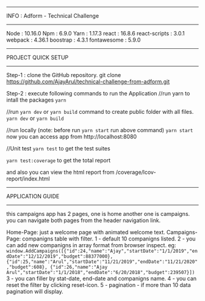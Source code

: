 *************************************************
INFO : Adform - Technical Challenge
*************************************************
Node            : 10.16.0
Npm             : 6.9.0
Yarn            : 1.17.3
react           : 16.8.6
react-scripts   : 3.0.1
webpack         : 4.36.1
boostrap        : 4.3.1
fontawesome     : 5.9.0


*************************************************
PROJECT QUICK SETUP 
*************************************************

Step-1 : clone the GitHub repository.
git clone https://github.com/AjayArul/technical-challenge-from-adform.git

Step-2 : execute following commands to run the Application
//run yarn to intall the packages
`yarn`

//run `yarn dev` or `yarn build` command to create public folder with all files.
`yarn dev` or `yarn build` 

//run locally (note: before run `yarn start` run above command)
`yarn start`
now you can access app from http://localhost:8080

//Unit test
`yarn test`
to get the test suites

`yarn test:coverage`
to get the total report

and also you can view the html report from
/coverage/lcov-report/index.html


*************************************************
APPLICATION GUIDE
*************************************************

this campaigns app has 2 pages, one is home another one is campaigns.
you can navigate both pages from the header navigation link.

Home-Page: just a welcome page with animated welcome text.
Campaigns-Page: companigns table with filter.
        1 - default 10  companigns listed.
        2 -  you can add new companigns in array format from browser inspect.
            eg: `window.AddCampaigns([{"id":24,"name":"Ajay","startDate":"1/1/2019","endDate":"12/12/2019","budget":88377000},
            {"id":25,"name":"Arul","startDate":"11/21/2019","endDate":"11/21/2020","budget":608},
            {"id":26,"name":"Ajay Arul","startDate":"1/1/2018","endDate":"6/20/2018","budget":239507}])`
        3 - you can filler by stat-date, end-date and companigns name.
        4 - you can reset the filter by clicking reset-icon.
        5 - pagination - if more than 10 data pagination will display.
